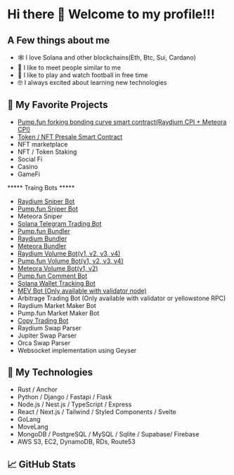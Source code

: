 # Hi there 👋 Welcome to my profile!!!

## A Few things about me

- 🕸️ I love Solana and other blockchains(Eth, Btc, Sui, Cardano)
- 🤝 I like to meet people similar to me 
- 🏏 I like to play and watch football in free time
- 🤓 I always excited about learning new technologies 

## 📰 My Favorite Projects

- [Pump.fun forking bonding curve smart contract(Raydium CPI + Meteora CPI)](https://github.com/sol-magic/pumpfun-smart-contract)
- [Token / NFT Presale Smart Contract](https://github.com/sol-magic/Solana-IDO-presale-smart-contract)
- NFT marketplace
- NFT / Token Staking
- Social Fi
- Casino
- GameFi


***** Traing Bots *****
- [Raydium Sniper Bot](https://github.com/sol-magic/solana-raydium-sniper-bot)
- [Pump.fun Sniper Bot](https://github.com/sol-magic/solana-pumpfun-sniper-bot)
- Meteora Sniper
- [Solana Telegram Trading Bot](https://github.com/sol-magic/solana-telegram-trading-bot)
- [Pump.fun Bundler](https://github.com/sol-magic/Solana-pumpfun-bundler)
- [Raydium Bundler](https://github.com/sol-magic/Solana-Raydium-Bundler)
- [Meteora Bundler](https://github.com/sol-magic/Solana-Meteora-Bundler)
- [Raydium Volume Bot(v1, v2, v3, v4)](https://github.com/sol-magic/solana-raydium-volume-bot)
- [Pump.fun Volume Bot(v1, v2, v3, v4)](https://github.com/sol-magic/Pumpfun-Volume-Bot)
- [Meteora Volume Bot(v1, v2)](https://github.com/sol-magic/Meteora-Volume-Bot)
- [Pump.fun Comment Bot](https://github.com/sol-magic/Pump.fun-comment-bot)
- [Solana Wallet Tracking Bot](https://github.com/sol-magic/solana-wallet-tracking-bot)
- [MEV Bot (Only available with validator node)](https://github.com/sol-magic/solana-mev-bot)
- Arbitrage Trading Bot (Only available with validator or yellowstone RPC)
- Raydium Market Maker Bot
- Pump.fun Market Maker Bot
- [Copy Trading Bot](https://github.com/sol-magic/solana-copy-trading-bot)
- Raydium Swap Parser
- Jupiter Swap Parser
- Orca Swap Parser
- Websocket implementation using Geyser

## 📰 My Technologies

- Rust / Anchor
- Python / Django / Fastapi / Flask
- Node.js / Nest.js / TypeScript / Express
- React / Next.js / Tailwind / Styled Components / Svelte
- GoLang
- MoveLang
- MongoDB / PostgreSQL / MySQL / Sqlite / Supabase/ Firebase
- AWS S3, EC2, DynamoDB, RDs, Route53

## 📈 GitHub Stats
<!-- <p align="center">
  <img width="48%" src="https://github-readme-stats.vercel.app/api?username=sol-magic&show_icons=true&theme=radical" />
  <img width="48%" src="https://github-readme-streak-stats.herokuapp.com/?user=sol-magic&theme=radical" />
</p> -->
